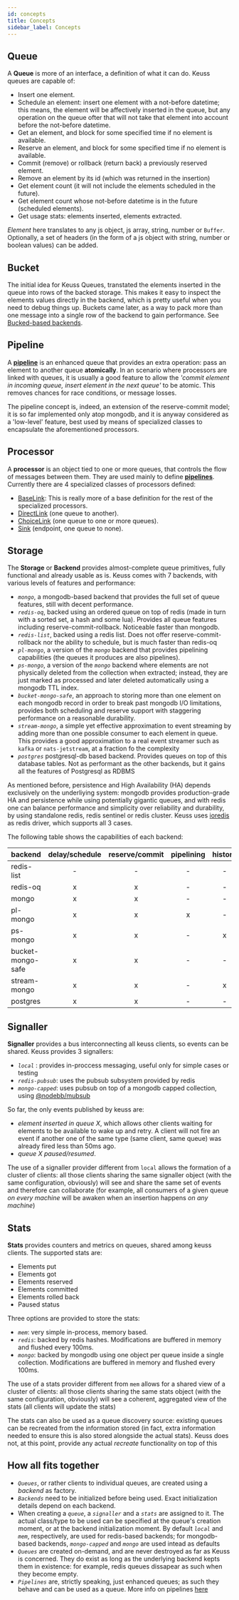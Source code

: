 ```yaml
---
id: concepts
title: Concepts
sidebar_label: Concepts
---
```


## Queue

A **Queue** is more of an interface, a definition of what it can do. Keuss queues are capable of:

* Insert one element.
* Schedule an element: insert one element with a not-before datetime; this means, the element will be affectively inserted in the queue, but any operation on the queue ofter that will not take that element into account before the not-before datetime.
* Get an element, and block for some specified time if no element is available.
* Reserve an element, and block for some specified time if no element is available.
* Commit (remove) or rollback (return back) a previously reserved element.
* Remove an element by its id (which was returned in the insertion)
* Get element count (it will not include the elements scheduled in the future).
* Get element count whose not-before datetime is in the future (scheduled elements).
* Get usage stats: elements inserted, elements extracted.

*Element* here translates to any js object, js array, string, number or `Buffer`. Optionally, a set of headers (in the form of a js object with string, number or boolean values) can be added.

## Bucket

The initial idea for Keuss Queues, transtated the elements inserted in the queue into rows of the backed storage. This makes it easy to inspect the elements values directly in the backend, which is pretty useful when you need to debug things up. Buckets came later, as a way to pack more than one message into a single row of the backend to gain performance. See [Bucked-based backends](usage/buckets).

## Pipeline

A **[pipeline](usage/pipelines/about)** is an enhanced queue that provides an extra operation: pass an element to another queue **atomically**. In an scenario where processors are linked with queues, it is usually a good feature to allow the *'commit element in incoming queue, insert element in the next queue'* to be atomic. This removes chances for race conditions, or message losses.

The pipeline concept is, indeed, an extension of the reserve-commit model; it is so far implemented only atop mongodb, and it is anyway considered as a 'low-level' feature, best used by means of specialized classes to encapsulate the aforementioned processors.

## Processor

A **processor** is an object tied to one or more queues, that controls the flow of messages between them. They are used mainly to define [**pipelines**](usage/pipelines/about). Currently there are 4 specialized classes of processors defined:

* [BaseLink](usage/pipelines/processors#baselink): This is really more of a base definition for the rest of the specialized processors.
* [DirectLink](usage/pipelines/processors#directlink) (one queue to another).
* [ChoiceLink](usage/pipelines/processors#choicelink) (one queue to one or more queues).
* [Sink](usage/pipelines/processors#sink) (endpoint, one queue to none).

## Storage

The **Storage** or **Backend** provides almost-complete queue primitives, fully functional and already usable as is. Keuss comes with 7 backends, with various levels of features and performance:

* *`mongo`*, a mongodb-based backend that provides the full set of queue features, still with decent performance.
* *`redis-oq`*, backed using an ordered queue on top of redis (made in turn with a sorted set, a hash and some lua). Provides all queue features including reserve-commit-rollback. Noticeable faster than mongodb.
* *`redis-list`*, backed using a redis list. Does not offer reserve-commit-rollback nor the ability to schedule, but is much faster than redis-oq
* *`pl-mongo`*, a version of the *`mongo`* backend that provides pipelining capabilities (the queues it produces are also pipelines).
* *`ps-mongo`*, a version of the *`mongo`* backend where elements are not physically deleted from the collection when extracted; instead, they are just marked as processed and later deleted automatically using a mongodb TTL index.
* *`bucket-mongo-safe`*, an approach to storing more than one element on each mongodb record in order to break past mongodb I/O limitations, provides both scheduling and reserve support with staggering performance on a reasonable durability.
* *`stream-mongo`*, a simple yet effective approximation to event streaming by adding more than one possible consumer to each
  element in queue. This provides a good approximation to a real event streamer such as `kafka` or `nats-jetstream`, at a 
  fraction fo the complexity
* *`postgres`* postgresql-db based backend. Provides queues on top of this database tables. Not as performant as the other backends, but it gains all the features of Postgresql as RDBMS

As mentioned before, persistence and High Availability (HA) depends exclusively on the underliying system: mongodb provides production-grade HA and persistence while using potentially gigantic queues, and with redis one can balance performance and simplicity over reliability and durability, by using standalone redis, redis sentinel or redis cluster. Keuss uses [ioredis](https://github.com/luin/ioredis) as redis driver, which supports all 3 cases.

The following table shows the capabilities of each backend:

backend           | delay/schedule | reserve/commit | pipelining | history | remove | streaming | throughput |
------------------|:--------------:|:--------------:|:----------:|:-------:|:------:|:----------:|:---------:|
redis-list        | - | - | - | - | - | - | ++++
redis-oq          | x | x | - | - | x | - | +++
mongo             | x | x | - | - | x | - | ++
pl-mongo          | x | x | x | - | x | - | +
ps-mongo          | x | x | - | x | x | - | ++
bucket-mongo-safe | x | x | - | - | x | - | +++++
stream-mongo      | x | x | - | x | - | x | ++
postgres          | x | x | - | - | x | - | .

## Signaller

**Signaller** provides a bus interconnecting all keuss clients, so events can be shared. Keuss provides 3 signallers:

* *`local`* : provides in-proccess messaging, useful only for simple cases or testing
* *`redis-pubsub`*: uses the pubsub subsystem provided by redis
* *`mongo-capped`*: uses pubsub on top of a mongodb capped collection, using [@nodebb/mubsub](https://www.npmjs.com/package/@nodebb/mubsub)

So far, the only events published by keuss are:

* *element inserted in queue X*, which allows other clients waiting for elements to be available to wake up and retry. A client will not fire an event if
  another one of the same type (same client, same queue) was already fired less than 50ms ago.
* *queue X paused/resumed*.

The use of a signaller provider different from `local` allows the formation of a cluster of clients: all those clients sharing the same signaller object
(with the same configuration, obviously) will see and share the same set of events and therefore can collaborate (for example, all consumers of a given
queue *on every machine* will be awaken when an insertion happens *on any machine*)

## Stats

**Stats** provides counters and metrics on queues, shared among keuss clients. The supported stats are:

* Elements put
* Elements got
* Elements reserved
* Elements committed
* Elements rolled back
* Paused status

Three options are provided to store the stats:

* *`mem`*: very simple in-process, memory based.
* *`redis`*: backed by redis hashes. Modifications are buffered in memory and flushed every 100ms.
* *`mongo`*: backed by mongodb using one object per queue inside a single collection. Modifications are buffered in memory and flushed every 100ms.

The use of a stats provider different from `mem` allows for a shared view of a cluster of clients: all those clients sharing the same stats object
(with the same configuration, obviously) will see a coherent, aggregated view of the stats (all clients will update the stats)

The stats can also be used as a queue discovery source: existing queues can be recreated from the information stored (in fact, extra information
needed to ensure this is also stored alongside the actual stats). Keuss does not, at this point, provide any actual *recreate* functionality on
top of this

## How all fits together

* *`Queues`*, or rather clients to individual queues, are created using a *backend* as factory.
* *`Backends`* need to be initialized before being used. Exact initialization details depend on each backend.
* When creating a *`queue`*, a *`signaller`* and a *`stats`* are assigned to it. The actual class/type to be used can be specified at the queue's creation moment, or at the backend initialization moment. By default *`local`* and *`mem`*, respectively, are used for redis-based backends; for mongodb-based backends, *`mongo-capped`* and *`mongo`* are used intead as defaults
* *`Queues`* are created on-demand, and are never destroyed as far as Keuss is concerned. They do exist as long as the underlying backend kepts them in existence: for example, redis queues dissapear as such when they become empty.
* *`Pipelines`* are, strictly speaking, just enhanced queues; as such they behave and can be used as a queue. More info on pipelines [here](usage/pipelines/about)
